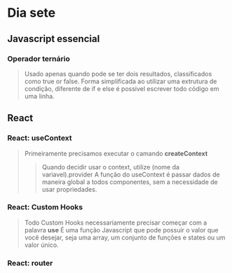 # Dia sete

## Javascript essencial

### Operador ternário
> Usado apenas quando pode se ter dois resultados, classificados como true or false.
Forma simplificada ao utilizar uma extrutura de condição, diferente de if e else é possivel escrever todo código em uma linha.

## React

### React: useContext
> Primeiramente precisamos executar o camando **createContext**
>> Quando decidir usar o context, utilize (nome da variavel).provider
A função do useContext é passar dados de maneira global a todos componentes, sem a necessidade de usar propriedades.

### React: Custom Hooks
> Todo Custom Hooks necessariamente precisar começar com a palavra **use**
É uma função Javascript que pode possuir o valor que você desejar, seja uma array, um conjunto de funções e states ou um valor único.

### React: router
